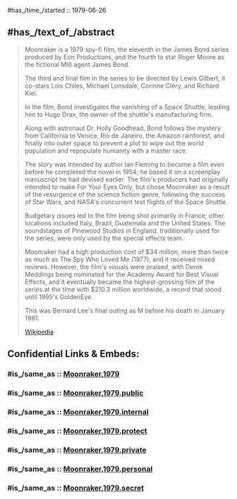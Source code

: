 
#has_/time_/started :: 1979-06-26 

## #has_/text_of_/abstract 

> Moonraker is a 1979 spy-fi film, the eleventh in the James Bond series produced by Eon Productions, 
> and the fourth to star Roger Moore as the fictional MI6 agent James Bond. 
> 
> The third and final film in the series to be directed by Lewis Gilbert, 
> it co-stars Lois Chiles, Michael Lonsdale, Corinne Cléry, and Richard Kiel. 
> 
> In the film, Bond investigates the vanishing of a Space Shuttle, 
> leading him to Hugo Drax, the owner of the shuttle's manufacturing firm. 
> 
> Along with astronaut Dr. Holly Goodhead, Bond follows the mystery 
> from California to Venice, Rio de Janeiro, the Amazon rainforest, and finally into outer space 
> to prevent a plot to wipe out the world population and repopulate humanity with a master race.
>
> The story was intended by author Ian Fleming to become a film even before he completed the novel in 1954; 
> he based it on a screenplay manuscript he had devised earlier. 
> The film's producers had originally intended to make For Your Eyes Only, 
> but chose Moonraker as a result of the resurgence of the science fiction genre, following the success of Star Wars, 
> and NASA's concurrent test flights of the Space Shuttle. 
> 
> Budgetary issues led to the film being shot primarily in France; 
> other locations included Italy, Brazil, Guatemala and the United States. 
> The soundstages of Pinewood Studios in England, traditionally used for the series, 
> were only used by the special effects team.
>
> Moonraker had a high production cost of $34 million, more than twice as much as The Spy Who Loved Me (1977), 
> and it received mixed reviews. 
> However, the film's visuals were praised, 
> with Derek Meddings being nominated for the Academy Award for Best Visual Effects, 
> and it eventually became the highest-grossing film of the series at the time with $210.3 million worldwide, 
> a record that stood until 1995's GoldenEye.
>
> This was Bernard Lee's final outing as M before his death in January 1981.
>
> [Wikipedia](https://en.wikipedia.org/wiki/Moonraker%20(film))


## Confidential Links & Embeds: 

### #is_/same_as :: [Moonraker,1979](/_Standards/Society/Communication/Media/Movie/Movie-Genre/Thriller-Movie/James_Bond,films/Moonraker,1979.md) 

### #is_/same_as :: [Moonraker,1979.public](/_public/Society/Communication/Media/Movie/Movie-Genre/Thriller-Movie/James_Bond,films/Moonraker,1979.public.md) 

### #is_/same_as :: [Moonraker,1979.internal](/_internal/Society/Communication/Media/Movie/Movie-Genre/Thriller-Movie/James_Bond,films/Moonraker,1979.internal.md) 

### #is_/same_as :: [Moonraker,1979.protect](/_protect/Society/Communication/Media/Movie/Movie-Genre/Thriller-Movie/James_Bond,films/Moonraker,1979.protect.md) 

### #is_/same_as :: [Moonraker,1979.private](/_private/Society/Communication/Media/Movie/Movie-Genre/Thriller-Movie/James_Bond,films/Moonraker,1979.private.md) 

### #is_/same_as :: [Moonraker,1979.personal](/_personal/Society/Communication/Media/Movie/Movie-Genre/Thriller-Movie/James_Bond,films/Moonraker,1979.personal.md) 

### #is_/same_as :: [Moonraker,1979.secret](/_secret/Society/Communication/Media/Movie/Movie-Genre/Thriller-Movie/James_Bond,films/Moonraker,1979.secret.md)

